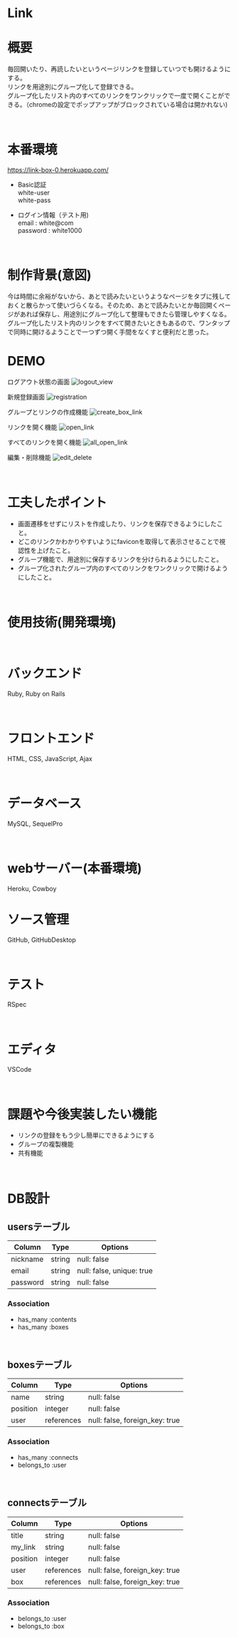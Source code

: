 # Link

# 概要
毎回開いたり、再読したいというページリンクを登録していつでも開けるようにする。  
リンクを用途別にグループ化して登録できる。  
グループ化したリスト内のすべてのリンクをワンクリックで一度で開くことができる。（chromeの設定でポップアップがブロックされている場合は開かれない)  

<br>

# 本番環境
https://link-box-0.herokuapp.com/  
- Basic認証  
white-user  
white-pass  

- ログイン情報（テスト用)  
email : white@com  
password : white1000  

<br>

# 制作背景(意図)
今は時間に余裕がないから、あとで読みたいというようなページをタブに残しておくと散らかって使いづらくなる。そのため、あとで読みたいとか毎回開くページがあれば保存し、用途別にグループ化して整理もできたら管理しやすくなる。
グループ化したリスト内のリンクをすべて開きたいときもあるので、ワンタップで同時に開けるようことで一つずつ開く手間をなくすと便利だと思った。
<br>

# DEMO

ログアウト状態の画面
![logout_view](https://user-images.githubusercontent.com/61821997/98667657-0de15280-2392-11eb-9d00-9a9c4df9089f.gif)

新規登録画面
![registration](https://user-images.githubusercontent.com/61821997/98669526-d58f4380-2394-11eb-809b-1d52481d2802.gif)

グループとリンクの作成機能
![create_box_link](https://user-images.githubusercontent.com/61821997/98667881-63b5fa80-2392-11eb-8021-c18ce8b77f72.gif)

リンクを開く機能
![open_link](https://user-images.githubusercontent.com/61821997/98667778-3e28f100-2392-11eb-9cb4-eff25e97bf5d.gif)

すべてのリンクを開く機能
![all_open_link](https://user-images.githubusercontent.com/61821997/98667791-441ed200-2392-11eb-80ac-eb66986c4b81.gif)

編集・削除機能
![edit_delete](https://user-images.githubusercontent.com/61821997/98670287-dbd1ef80-2395-11eb-8dcd-a8d20554e28d.gif)

<br>

# 工夫したポイント
- 画面遷移をせずにリストを作成したり、リンクを保存できるようにしたこと。  
- どこのリンクかわかりやすいようにfaviconを取得して表示させることで視認性を上げたこと。  
- グループ機能で、用途別に保存するリンクを分けられるようにしたこと。  
- グループ化されたグループ内のすべてのリンクをワンクリックで開けるようにしたこと。  

<br>

# 使用技術(開発環境)
<br>

# バックエンド
Ruby, Ruby on Rails

<br>

# フロントエンド
HTML, CSS, JavaScript, Ajax

<br>

# データベース
MySQL, SequelPro

<br>

# webサーバー(本番環境)
Heroku, Cowboy

# ソース管理
GitHub, GitHubDesktop

<br>

# テスト
RSpec

<br>

# エディタ
VSCode

<br>

# 課題や今後実装したい機能
- リンクの登録をもう少し簡単にできるようにする
- グループの複製機能
- 共有機能

<br>

# DB設計

## usersテーブル

| Column   | Type   | Options                  |
| -------- | ------ | ------------------------ |
| nickname | string | null: false              |
| email    | string | null: false, unique: true|
| password | string | null: false              |

### Association
- has_many :contents
- has_many :boxes

<br>

## boxesテーブル

| Column   | Type       | Options     |
| -------- | ---------- | ----------- |
| name     | string     | null: false |
| position | integer    | null: false |
| user     | references | null: false, foreign_key: true |

### Association
- has_many :connects
- belongs_to :user

<br>

## connectsテーブル

| Column   | Type        | Options                        |
| -------- | ----------- | ------------------------------ |
| title    | string      | null: false                    |
| my_link  | string      | null: false                    |
| position | integer     | null: false                    |
| user     | references  | null: false, foreign_key: true |
| box      | references  | null: false, foreign_key: true |

### Association
- belongs_to :user
- belongs_to :box